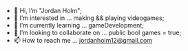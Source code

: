 - 👋 Hi, I’m "Jordan Holm";
- 👀 I’m interested in ... making && playing videogames;
- 🌱 I’m currently learning ... gameDevelopment;
- 💞️ I’m looking to collaborate on ... public bool games = true;
- 📫 How to reach me ... jordanholm12@gmail.com

<!---
CrunchCaptain/CrunchCaptain is a ✨ special ✨ repository because its `README.md` (this file) appears on your GitHub profile.
You can click the Preview link to take a look at your changes.
--->
